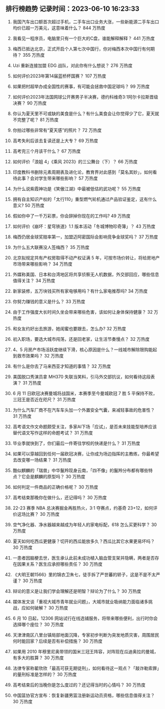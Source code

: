 
## 排行榜趋势 记录时间：2023-06-10 16:23:33
  
  1. 我国汽车出口额首次超过手机，二手车出口业务大涨，一些新能源二手车出口均价已超一万美元，这意味着什么？ 844 万热度
    
  2. 我看见一程序员，电脑里只有一个巨大的C盘，谁能解释解释？ 441 万热度
    
  3. 梅西已抵达北京，正式开启个人第七次中国行，你对梅西本次中国行有何期待？ 355 万热度
    
  4. Uzi 重新连接加盟 EDG 战队，对此你有什么想说？ 276 万热度
    
  5. 如何评价2023年第14届蓝桥杯国赛？ 107 万热度
    
  6. 如果把村超举办成全国性的赛事，有可能会拯救中国足球吗？ 99 万热度
    
  7. 如何评价2023年法国网球公开赛男子半决赛，德约科维奇3:1阿尔卡拉斯晋级决赛？ 90 万热度
    
  8. 你认为夏天里不可或缺的美食是什么？有什么美食会让你觉得少了它，夏天就不完整了呢？ 81 万热度
    
  9. 你拍过哪些非常有“夏天感”的照片？ 72 万热度
    
  10. 高考失利后该去复读还是上大专？ 69 万热度
    
  11. 高考完三个月该干什么？ 67 万热度
    
  12. 如何评价「浪姐 4」《乘风 2023》的三公舞台（下）？ 66 万热度
    
  13. 印度教科书删除元素周期表及进化论，教育界对此感到「莫名其妙」，如何看待此事？会对学生带来哪些影响？ 57 万热度
    
  14. 为什么说紫霞神功是《笑傲江湖》中最被低估的武功呢？ 55 万热度
    
  15. 拥有自主知识产权的「太行110」重型燃气轮机通过产品验证鉴定，这有什么意义? 50 万热度
    
  16. 假如你中了一千万彩票，你会辞掉你现在的工作吗? 49 万热度
    
  17. 如何评价《崩坏：星穹铁道》1.1 版本活动「冬城博物珍奇簿」？ 43 万热度
    
  18. 梅西仍居金球奖赔率第一，加盟迈阿密国际会影响竞争金球奖吗？ 37 万热度
    
  19. 为什么五大联赛没人签梅西？ 35 万热度
    
  20. 北京拟规定共有产权房取得不动产权证满 5 年，可按市场价转让，将给房地产市场带来哪些影响？ 34 万热度
    
  21. 外媒称美国、日本和台湾地区将共享侦察无人机数据，外交部回应，哪些信息值得关注？ 34 万热度
    
  22. 新家装修，五万块钱买所有家电够用吗？有什么家电推荐吗? 34 万热度
    
  23. 你努力赚钱的意义是什么？ 33 万热度
    
  24. 由于工作强度大长时间久坐会带来哪些危害，该如何让身体保持健康？ 32 万热度
    
  25. 和女友约好出去旅游，她闺蜜也要跟去，怎么办? 32 万热度
    
  26. 初入职场，要选大城市闯荡，还是回老家，让生活节奏慢点？ 32 万热度
    
  27. 4、5 月房产市场活跃度继续下滑，核心原因是什么？一线城市解除限购能起到救市效果吗？ 32 万热度
    
  28. 有什么是你去了马来西亚才知道的事情？ 32 万热度
    
  29. 美国脱口秀演员拿 MH370 失联当笑料，引马外交部抗议，如何看待这段表演？ 31 万热度
    
  30. 6 月 11 日欧冠决赛曼城将战国米，本赛季至今曼城欧冠 7 胜 5 平保持不败，三冠王是否近在咫尺？ 31 万热度
    
  31. 为什么汽车厂商不在汽车车头加一个外置安全气囊，来减轻事故的危害性？ 31 万热度
    
  32. 高考语文作文命题颇受关注，多家AI下场「应试」，是否未来技能型培养应该替代语文写作这样的命题考试？ 31 万热度
    
  33. 毕业季就快到了，你们最后一件寄往学校的快递是什么？ 31 万热度
    
  34. 如果可以穿越回到任何一届欧冠决赛，让你成为场边指挥的主教练，你最希望去改变哪一场结果？ 31 万热度
    
  35. 酷似麒麟的「瑞兽」中华鬣羚现身云南，「四不像」的鬣羚分布都有哪些特点？它会是麒麟的原型吗？ 30 万热度
    
  36. 如何判定一件商品的正确价格呢？ 30 万热度
    
  37. 高考结束那晚你在做什么，还记得吗？ 30 万热度
    
  38. 22-23 赛季 NBA 总决赛掘金再胜热火，3:1 夺赛点，约基奇 23+12，如何评价这场比赛？ 30 万热度
    
  39. 空气净化器、净水器越来越成为年轻人的家电标配，618 怎么买更科学？ 30 万热度
    
  40. 夏天如何吃西瓜更健康？切开的西瓜能放多久？西瓜比其它水果更易坏吗？ 30 万热度
    
  41. 一患者因脑梗去世，医生承认此前未成功植入脑血管支架并隐瞒，两者是否存在因果关系？医生应承担哪些责任？ 30 万热度
    
  42. 《大明王朝1566》里的锦衣卫朱七，徒手拆了严世蕃的轿子，这是不是不太严谨？ 30 万热度
    
  43. 辩论的意义是让我们学会理解还是明智？辩论为了什么？ 30 万热度
    
  44. 媒体发文谈「重视大城市青年就业问题」，大城市就业吸纳能力面临诸多挑战，应如何破解？ 30 万热度
    
  45. 6 月 10 日起，12306 网站试行在线选铺服务，将带来哪些便利，出行时你会选择哪个座位？ 30 万热度
    
  46. 天津津南区八里台镇局部地面沉降，专家初步判断为突发地质灾害，周围居民何时能回家？后续是否有补偿措施？ 30 万热度
    
  47. 如果用 2010 年穆里尼奥带领的国米三冠王阵容，对阵现在瓜迪奥拉的曼城，有多大的胜算？ 30 万热度
    
  48. 法律专家称翟欣欣「最高可获无期徒刑」，如何看待这一观点？「敲诈勒索罪」的量刑标准是怎样的？ 30 万热度
    
  49. 高考结束后的当晚你是怎么度过的？还记得当时的心情吗？ 30 万热度
    
  50. 中国篮协官方宣布：恢复新疆男篮注册新运动员资格，哪些信息值得关注？ 30 万热度
    